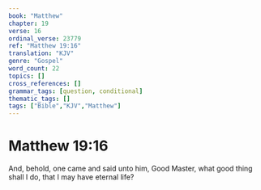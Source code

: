 ```yaml
---
book: "Matthew"
chapter: 19
verse: 16
ordinal_verse: 23779
ref: "Matthew 19:16"
translation: "KJV"
genre: "Gospel"
word_count: 22
topics: []
cross_references: []
grammar_tags: [question, conditional]
thematic_tags: []
tags: ["Bible","KJV","Matthew"]
---
```


# Matthew 19:16

And, behold, one came and said unto him, Good Master, what good thing shall I do, that I may have eternal life?
